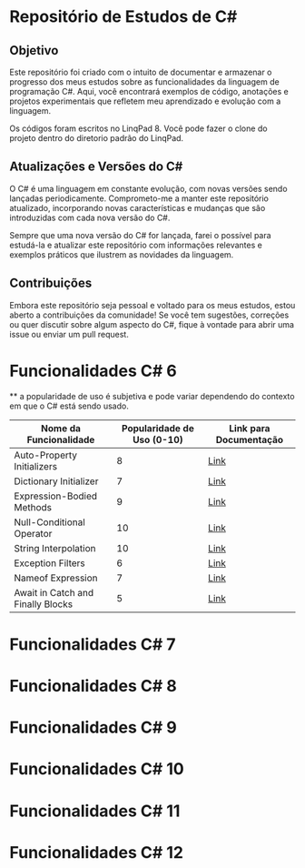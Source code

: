 # Repositório de Estudos de C#

## Objetivo

Este repositório foi criado com o intuito de documentar e armazenar o progresso dos meus estudos sobre as funcionalidades da linguagem de programação C#. Aqui, você encontrará exemplos de código, anotações e projetos experimentais que refletem meu aprendizado e evolução com a linguagem.

Os códigos foram escritos no LinqPad 8. Você pode fazer o clone do projeto dentro do diretorio padrão do LinqPad.

## Atualizações e Versões do C#

O C# é uma linguagem em constante evolução, com novas versões sendo lançadas periodicamente. Comprometo-me a manter este repositório atualizado, incorporando novas características e mudanças que são introduzidas com cada nova versão do C#.

Sempre que uma nova versão do C# for lançada, farei o possível para estudá-la e atualizar este repositório com informações relevantes e exemplos práticos que ilustrem as novidades da linguagem.

## Contribuições

Embora este repositório seja pessoal e voltado para os meus estudos, estou aberto a contribuições da comunidade! Se você tem sugestões, correções ou quer discutir sobre algum aspecto do C#, fique à vontade para abrir uma issue ou enviar um pull request.






# Funcionalidades C# 6

** a popularidade de uso é subjetiva e pode variar dependendo do contexto em que o C# está sendo usado. 

| Nome da Funcionalidade             | Popularidade de Uso (0-10) | Link para Documentação         |
|------------------------------------|----------------------------|--------------------------------|
| Auto-Property Initializers         | 8                          | [Link](/C6/C6-auto-property-initializer.linq) |
| Dictionary Initializer             | 7                          | [Link](#dictionary-initializer)     |
| Expression-Bodied Methods          | 9                          | [Link](#expression-bodied-methods)  |
| Null-Conditional Operator          | 10                         | [Link](#null-conditional-operator)  |
| String Interpolation               | 10                         | [Link](#string-interpolation)       |
| Exception Filters                  | 6                          | [Link](#exception-filters)          |
| Nameof Expression                  | 7                          | [Link](#nameof-expression)          |
| Await in Catch and Finally Blocks  | 5                          | [Link](#await-in-catch-and-finally-blocks) |


# Funcionalidades C# 7

# Funcionalidades C# 8

# Funcionalidades C# 9

# Funcionalidades C# 10

# Funcionalidades C# 11

# Funcionalidades C# 12
